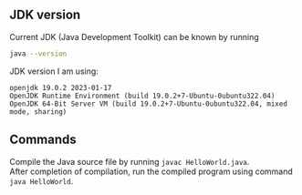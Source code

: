 ## JDK version
Current JDK (Java Development Toolkit) can be known by running 
```bash
java --version
```
  
JDK version I am using:
```
openjdk 19.0.2 2023-01-17
OpenJDK Runtime Environment (build 19.0.2+7-Ubuntu-0ubuntu322.04)
OpenJDK 64-Bit Server VM (build 19.0.2+7-Ubuntu-0ubuntu322.04, mixed mode, sharing)
```



## Commands
Compile the Java source file by running ```javac HelloWorld.java```.  
After completion of compilation, run the compiled program using command ``` java HelloWorld ```.  


